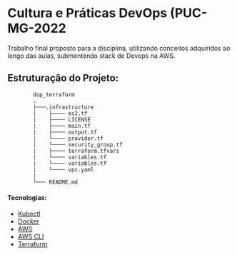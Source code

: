 <h1> Cultura e Práticas DevOps (PUC-MG-2022 </h1>

<p> Trabalho final proposto para a disciplina, utilizando conceitos adquiridos ao longo das aulas, submentendo stack de Devops na AWS. </p>

<h2 > Estruturação do Projeto: </h2>

            dop_terraform
            .
            ├───.infrastructure 
            |    ├──── ec2.tf
            |    ├──── LICENSE
            |    ├──── main.tf
            |    ├──── output.tf
            |    └──── provider.tf
            |    └──── security_group.tf
            |    ├──── terraform.tfvars
            |    └──── variables.tf
            |    └──── variables.tf
            |    └──── vpc.yaml
            |
            └─── README.md


      


<h4> Tecnologias: </h4>

* [Kubectl](https://kubernetes.io/docs/tasks/tools/)
* [Docker](https://docs.docker.com/engine/install/ubuntu/)
* [AWS](https://github.com/99designs/aws-vault)
* [AWS CLI](https://docs.aws.amazon.com/pt_br/cli/latest/userguide/cli-chap-getting-started.html)
* [Terraform](https://www.terraform.io/)
<br>